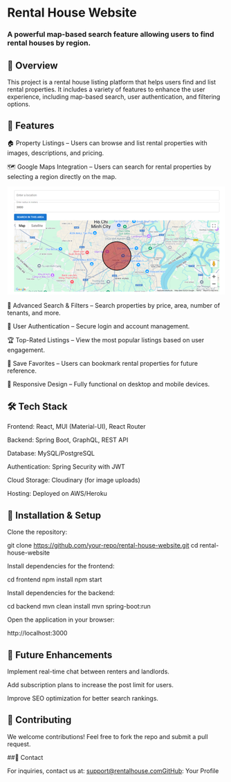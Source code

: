 # Rental House Website

### A powerful map-based search feature allowing users to find rental houses by region.

## 📌 Overview

This project is a rental house listing platform that helps users find and list rental properties. It includes a variety of features to enhance the user experience, including map-based search, user authentication, and filtering options.

## 🚀 Features

🏠 Property Listings – Users can browse and list rental properties with images, descriptions, and pricing.

🗺️ Google Maps Integration – Users can search for rental properties by selecting a region directly on the map.

![Search by Region](./images/SearchByRegion.png)

🔎 Advanced Search & Filters – Search properties by price, area, number of tenants, and more.

🔑 User Authentication – Secure login and account management.

🏆 Top-Rated Listings – View the most popular listings based on user engagement.

📌 Save Favorites – Users can bookmark rental properties for future reference.

📱 Responsive Design – Fully functional on desktop and mobile devices.

## 🛠️ Tech Stack

Frontend: React, MUI (Material-UI), React Router

Backend: Spring Boot, GraphQL, REST API

Database: MySQL/PostgreSQL

Authentication: Spring Security with JWT

Cloud Storage: Cloudinary (for image uploads)

Hosting: Deployed on AWS/Heroku

## 📖 Installation & Setup

Clone the repository:

git clone https://github.com/your-repo/rental-house-website.git
cd rental-house-website

Install dependencies for the frontend:

cd frontend
npm install
npm start

Install dependencies for the backend:

cd backend
mvn clean install
mvn spring-boot:run

Open the application in your browser:

http://localhost:3000

## 🎯 Future Enhancements

Implement real-time chat between renters and landlords.

Add subscription plans to increase the post limit for users.

Improve SEO optimization for better search rankings.

## 🤝 Contributing

We welcome contributions! Feel free to fork the repo and submit a pull request.

##📩 Contact

For inquiries, contact us at: support@rentalhouse.comGitHub: Your Profile

